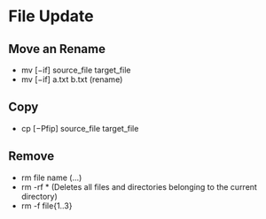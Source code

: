 # File Update

## Move an Rename

- mv [−if] source_file target_file
- mv [−if] a.txt b.txt (rename)

## Copy

- cp [−Pfip] source_file target_file

## Remove

- rm file name (...)
- rm -rf * (Deletes all files and directories belonging to the current directory)
- rm -f file{1..3}
